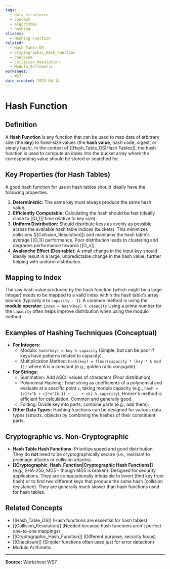 ```yaml
---
tags:
  - data_structures
  - concept
  - algorithms
  - hashing
aliases:
  - Hashing Function
related:
  - Hash_Table_DS
  - Cryptographic_Hash_Function
  - Checksum
  - Collision_Resolution
  - Modulo_Arithmetic
worksheet:
  - WS7
date_created: 2025-04-14
---
```

# Hash Function

## Definition

A **Hash Function** is any function that can be used to map data of arbitrary size (the **key**) to fixed-size values (the **hash value**, hash code, digest, or simply hash). In the context of [[Hash_Table_DS|Hash Tables]], the hash function is used to compute an index into the bucket array where the corresponding value should be stored or searched for.

## Key Properties (for Hash Tables)

A good hash function for use in hash tables should ideally have the following properties:

1.  **Deterministic:** The same key must always produce the same hash value.
2.  **Efficiently Computable:** Calculating the hash should be fast (ideally close to [[O_1]] time relative to key size).
3.  **Uniform Distribution:** Should distribute keys as evenly as possible across the available hash table indices (buckets). This minimizes collisions ([[Collision_Resolution]]) and maintains the hash table's average [[O_1]] performance. Poor distribution leads to clustering and degrades performance towards [[O_n]].
4.  **Avalanche Effect (Desirable):** A small change in the input key should ideally result in a large, unpredictable change in the hash value, further helping with uniform distribution.

## Mapping to Index

The raw hash value produced by the hash function (which might be a large integer) needs to be mapped to a valid index within the hash table's array bounds (typically `0` to `capacity - 1`). A common method is using the **modulo operator**:
`index = hash(key) % capacity`
Using a prime number for the `capacity` often helps improve distribution when using the modulo method.

## Examples of Hashing Techniques (Conceptual)

- **For Integers:**
    - Modulo: `hash(key) = key % capacity` (Simple, but can be poor if keys have patterns related to capacity).
    - Multiplication Method: `hash(key) = floor(capacity * (key * A mod 1))` where A is a constant (e.g., golden ratio conjugate).
- **For Strings:**
    - Summation: Add ASCII values of characters (Poor distribution).
    - Polynomial Hashing: Treat string as coefficients of a polynomial and evaluate at a specific point `x`, taking modulo capacity (e.g., `hash = (c1*x^k + c2*x^(k-1) + ... + ck) % capacity`). Horner's method is efficient for calculation. Common and generally good.
    - Folding: Divide key into parts, combine parts (e.g., add them).
- **Other Data Types:** Hashing functions can be designed for various data types (structs, objects) by combining the hashes of their constituent parts.

## Cryptographic vs. Non-Cryptographic

- **Hash Table Hash Functions:** Prioritize speed and good distribution. They do **not** need to be cryptographically secure (i.e., resistant to preimage attacks or collision attacks).
- **[[Cryptographic_Hash_Function|Cryptographic Hash Functions]]** (e.g., SHA-256, MD5 - though MD5 is broken): Designed for security applications. They are computationally infeasible to invert (find key from hash) or to find two different keys that produce the same hash (collision resistance). They are generally much slower than hash functions used for hash tables.

## Related Concepts
- [[Hash_Table_DS]] (Hash functions are essential for hash tables)
- [[Collision_Resolution]] (Needed because hash functions aren't perfect one-to-one mappings)
- [[Cryptographic_Hash_Function]] (Different purpose, security focus)
- [[Checksum]] (Simpler functions often used just for error detection)
- Modulo Arithmetic

---
**Source:** Worksheet WS7